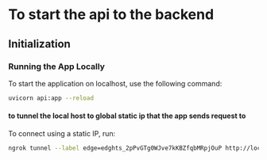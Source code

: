 # To start the api to the backend

## Initialization

### Running the App Locally
To start the application on localhost, use the following command:
```sh
uvicorn api:app --reload
```

#### to tunnel the local host to global static ip that the app sends request to 
To connect using a static IP, run:
```sh
ngrok tunnel --label edge=edghts_2pPvGTg0WJve7kKBZfqbMRpjOuP http://localhost:8000
```


